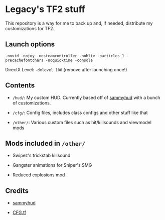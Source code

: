 # Legacy's TF2 stuff

This repository is a way for me to back up and, if needed, distribute my customizations for TF2.

## Launch options

`-novid -nojoy -nosteamcontroller -nohltv -particles 1 -precachefontchars -noquicktime -console`

DirectX Level: `-dxlevel 100` (remove after launching once!)

## Contents

- `/hud/`: My custom HUD. Currently based off of [sammyhud](https://github.com/sammybun/sammyhud) with a bunch of customizations.

- `/cfg/`: Config files, includes class configs and other stuff like that

- `/other/`: Various custom files such as hit/killsounds and viewmodel mods

## Mods included in `/other/`

- Swipez's trickstab killsound

- Gangster animations for Sniper's SMG

- Reduced explosions mod

## Credits

- [sammyhud](https://github.com/sammybun/sammyhud)

- [CFG.tf](https://cfg.tf)
